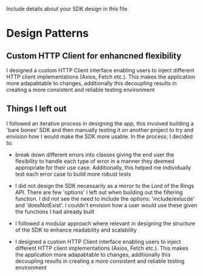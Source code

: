 Include details about your SDK design in this file.

# Design Patterns

## Custom HTTP Client for enhancned flexibility

I designed a custom HTTP Client interface enabling users to inject different HTTP client implementations (Axios, Fetch etc.). This makes the application more adapabtable to changes, additionally this decoupling results in creating a more consistent and reliable testing environment

## Things I left out

I followed an iterative process in designing the app, this involved building a 'bare bones' SDK and then manually testing it on another project to try and envision how I would make the SDK more usable. In the process; I decided to:

- break down different errors into classes giving the end user the flexibility to handle each type of error in a manner they deemed appropriate for their use case. Additionally, this helped me individually test each error case to build more robust tests

- I did not design the SDK necessarily as a mirror to the Lord of the Rings API. There are few 'options' I left out when building out the filtering function. I did not see the need to include the options: 'include/exlucde' and 'doesNotExist'. I couldn't envision how a user would use these given the functions I had already built

- I followed a modular approach where relevant in designing the structure of the SDK to enhance readability and scalability

- I designed a custom HTTP Client interface enabling users to inject different HTTP client implementations (Axios, Fetch etc.). This makes the application more adapabtable to changes, additionally this decoupling results in creating a more consistent and reliable testing environment
